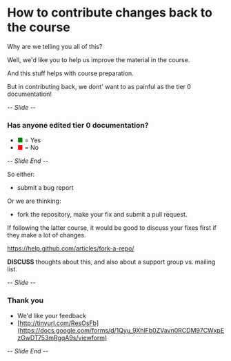 # How to contribute changes back to the course

Why are we telling you all of this?

Well, we'd like you to help us improve the material in the course.

And this stuff helps with course preparation.

But in contributing back, we dont' want to as painful as the tier 0 documentation!

-- *Slide* --

### Has anyone edited tier 0 documentation?

* <span style="color:green">&#9632;</span> = Yes
* <span style="color:red">&#9632;</span> = No

-- *Slide End* --

So either:

* submit a bug report

Or we are thinking:

* fork the repository, make your fix and submit a pull request.

If following the latter course, it would be good to discuss your fixes first if they make a lot of changes.

https://help.github.com/articles/fork-a-repo/

**DISCUSS** thoughts about this, and also about a support group vs. mailing list.

-- *Slide* --

### Thank you

* We'd like your feedback
* [http://tinyurl.com/ResOsFb](https://docs.google.com/forms/d/1Qyu_9XhlFb0ZVavn0RCDM97CWxpEzGwDT753mRgqA9s/viewform)

-- *Slide End* --

